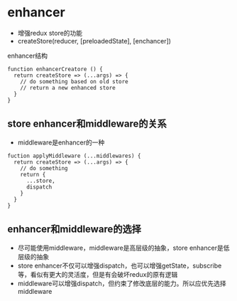# enhancer

- 增强redux store的功能
- createStore(reducer, [preloadedState], [enchancer])

enhancer结构
```
function enhancerCreatore () {
  return createStore => (...args) => {
    // do something based on old store
    // return a new enhanced store
  }
}
```

## store enhancer和middleware的关系

- middleware是enhancer的一种

```
fuction applyMiddleware (...middlewares) {
  return createStore => (...args) => {
    // do something
    return {
      ...store,
      dispatch
    }
  }
}
```

## enhancer和middleware的选择

- 尽可能使用middleware，middleware是高层级的抽象，store enhancer是低层级的抽象
- store enhancer不仅可以增强dispatch，也可以增强getState，subscribe等，看似有更大的灵活度，但是有会破坏redux的原有逻辑
- middleware可以增强dispatch，但约束了修改底层的能力。所以应优先选择middleware

